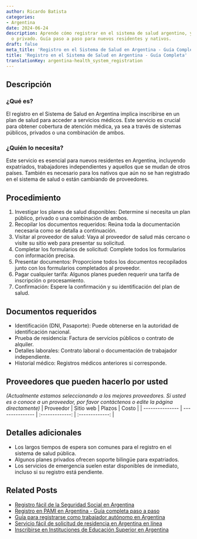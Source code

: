 ```yaml
---
author: Ricardo Batista
categories:
- Argentina
date: 2024-06-24
description: Aprende cómo registrar en el sistema de salud argentino, ya sea público
  o privado. Guía paso a paso para nuevos residentes y nativos.
draft: false
meta_title: 'Registro en el Sistema de Salud en Argentina - Guía Completa'
title: 'Registro en el Sistema de Salud en Argentina - Guía Completa'
translationKey: argentina-health_system_registration
---
```



## Descripción
### ¿Qué es?
El registro en el Sistema de Salud en Argentina implica inscribirse en un plan de salud para acceder a servicios médicos. Este servicio es crucial para obtener cobertura de atención médica, ya sea a través de sistemas públicos, privados o una combinación de ambos.

### ¿Quién lo necesita?
Este servicio es esencial para nuevos residentes en Argentina, incluyendo expatriados, trabajadores independientes y aquellos que se mudan de otros países. También es necesario para los nativos que aún no se han registrado en el sistema de salud o están cambiando de proveedores.

## Procedimiento

1. Investigar los planes de salud disponibles: Determine si necesita un plan público, privado o una combinación de ambos.
2. Recopilar los documentos requeridos: Reúna toda la documentación necesaria como se detalla a continuación.
3. Visitar al proveedor de salud: Vaya al proveedor de salud más cercano o visite su sitio web para presentar su solicitud.
4. Completar los formularios de solicitud: Complete todos los formularios con información precisa.
5. Presentar documentos: Proporcione todos los documentos recopilados junto con los formularios completados al proveedor.
6. Pagar cualquier tarifa: Algunos planes pueden requerir una tarifa de inscripción o procesamiento.
7. Confirmación: Espere la confirmación y su identificación del plan de salud.

## Documentos requeridos

- Identificación (DNI, Pasaporte): Puede obtenerse en la autoridad de identificación nacional.
- Prueba de residencia: Factura de servicios públicos o contrato de alquiler.
- Detalles laborales: Contrato laboral o documentación de trabajador independiente.
- Historial médico: Registros médicos anteriores si corresponde.

## Proveedores que pueden hacerlo por usted
_(Actualmente estamos seleccionando a los mejores proveedores. Si usted es o conoce a un proveedor, por favor contáctenos o edite la página directamente)_
| Proveedor        |     Sitio web     |     Plazos    |       Costo      |
| --------------- | --------------- |  :-------------: | :-------------: |

## Detalles adicionales

- Los largos tiempos de espera son comunes para el registro en el sistema de salud pública.
- Algunos planes privados ofrecen soporte bilingüe para expatriados.
- Los servicios de emergencia suelen estar disponibles de inmediato, incluso si su registro está pendiente.
## Related Posts

- [Registro fácil de la Seguridad Social en Argentina](https://tramitit.com/es/guides/argentina/inscripci%C3%B3n_al_seguro_social/)
- [Registro en PAMI en Argentina - Guía completa paso a paso](https://tramitit.com/es/guides/argentina/inscripci%C3%B3n_al_pami/)
- [Guía para registrarse como trabajador autónomo en Argentina](https://tramitit.com/es/guides/argentina/inscripci%C3%B3n_al_r%C3%A9gimen_de_aut%C3%B3nomos/)
- [Servicio fácil de solicitud de residencia en Argentina en línea](https://tramitit.com/es/guides/argentina/solicitud_de_residencia/)
- [Inscribirse en Instituciones de Educación Superior en Argentina](https://tramitit.com/es/guides/argentina/inscripci%C3%B3n_a_educaci%C3%B3n_superior/)